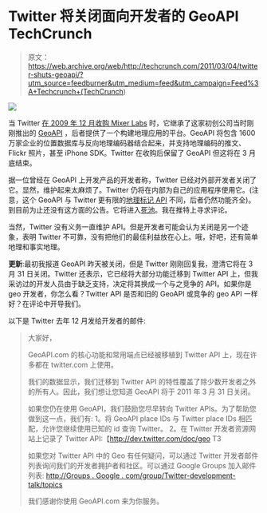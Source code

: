 # Twitter 将关闭面向开发者的 GeoAPI TechCrunch

> 原文：<https://web.archive.org/web/http://techcrunch.com/2011/03/04/twitter-shuts-geoapi/?utm_source=feedburner&utm_medium=feed&utm_campaign=Feed%3A+Techcrunch+(TechCrunch>)

![](img/05e05ffbe4b4ba7fa16281dabf9458d1.png)

当 Twitter [在 2009 年 12 月收购 Mixer Labs](https://web.archive.org/web/20230203012212/http://blog.twitter.com/2009/12/mixing-it-up-at-795-folsom-st.html) 时，它继承了这家初创公司当时刚刚推出的 [GeoAPI](https://web.archive.org/web/20230203012212/https://techcrunch.com/2009/11/12/geoapi-places-twitter-flickr/) ，后者提供了一个构建地理应用的平台。GeoAPI 将包含 1600 万家企业的位置数据库与反向地理编码器结合起来，并支持地理编码的推文、Flickr 照片，甚至 iPhone SDK。Twitter 在收购后保留了 GeoAPI 但这将在 3 月底结束。

据一位曾经在 GeoAPI 上开发产品的开发者称，Twitter 已经对外部开发者关闭了它。显然，维护起来太麻烦了。Twitter 仍将在内部为自己的应用程序使用它。(注意，这个 GeoAPI 与 Twitter 更有限的[地理标记 API](https://web.archive.org/web/20230203012212/http://apiwiki.twitter.com/w/page/22554649/Geotagging-API-Best-Practices) 不同，后者仍然功能齐全)。到目前为止还没有这方面的公告。它将进入[死池](https://web.archive.org/web/20230203012212/https://techcrunch.com/tag/deadpool/)。我在推特上寻求评论。

当然，Twitter 没有义务一直维护 API。但是开发者可能会认为关闭是另一个迹象，表明 Twitter 不可靠，没有把他们的最佳利益放在心上。哦，好吧，还有简单地理和事实地理。

**更新**:最初我报道 GeoAPI 昨天被关闭，但是 Twitter 刚刚回复我，澄清它将在 3 月 31 日关闭。Twitter 还表示，它已经将大部分功能迁移到 Twitter API 上，但我采访过的开发人员由于缺乏支持，决定将其换成一个与之竞争的 API。如果你是 geo 开发者，你怎么看？Twitter API 是否和旧的 GeoAPI 或竞争的 geo API 一样好？在评论中开导我们。

以下是 Twitter 去年 12 月发给开发者的邮件:

> 大家好，
> 
> GeoAPI.com 的核心功能和常用端点已经被移植到 Twitter API 上，现在许多都在 twitter.com 上使用。
> 
> 我们的数据显示，我们迁移到 Twitter API 的特性覆盖了除少数开发者之外的所有人。因此，我们想让您知道 GeoAPI 将于 2011 年 3 月 31 日关闭。
> 
> 如果您仍在使用 GeoAPI，我们鼓励您尽早转向 Twitter APIs。为了帮助您做到这一点，我们有:
> 1。将 GeoAPI place IDs 与 Twitter place IDs 相匹配，允许您继续使用已知的 id 查询 Twitter。
> 2。在 Twitter 开发者资源网站上记录了 Twitter API:【http://dev.twitter.com/doc/geo
> T3
> 
> 如果您对 Twitter API 中的 Geo 有任何疑问，可以通过 Twitter 开发者邮件列表询问我们的开发者拥护者和社区。可以通过 Google Groups 加入邮件列表:
> [http://Groups . Google . com/group/Twitter-development-talk/topics](https://web.archive.org/web/20230203012212/http://groups.google.com/group/twitter-development-talk/topics)
> 
> 我们感谢你使用 GeoAPI.com 来为你服务。